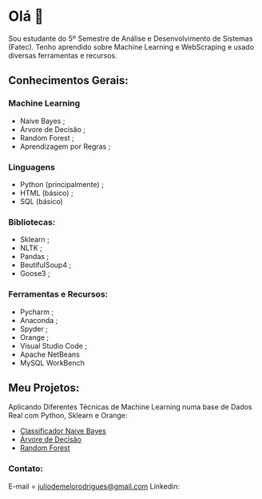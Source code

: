 # Olá 👋

<!--
**juliomrodrigues/juliomrodrigues** is a ✨ _special_ ✨ repository because its `README.md` (this file) appears on your GitHub profile. !-->
Sou estudante do 5º Semestre de Análise e Desenvolvimento de Sistemas (Fatec).
Tenho aprendido sobre Machine Learning e WebScraping e usado diversas ferramentas e recursos.

## Conhecimentos Gerais: 
### Machine Learning 
- Naive Bayes ;
- Árvore de Decisão ;
- Random Forest ;
- Aprendizagem por Regras ;

### Linguagens
- Python (principalmente) ;
- HTML (básico) ;
- SQL (básico)

### Bibliotecas:
- Sklearn ; 
- NLTK ;
- Pandas ;
- BeutifulSoup4 ;
- Goose3 ;


### Ferramentas e Recursos:
- Pycharm ;
- Anaconda ;
- Spyder ;
- Orange ;
- Visual Studio Code ;
- Apache NetBeans
- MySQL WorkBench

## Meu Projetos:
Aplicando Diferentes Técnicas de Machine Learning numa base de Dados Real com Python, Sklearn e Orange: 
- [Classificador Naive Bayes](https://github.com/juliomrodrigues/classificador-naive-bayes)
- [Árvore de Decisão](https://github.com/juliomrodrigues/Arvore-de-Decisao)
- [Random Forest](https://github.com/juliomrodrigues/Random-Forest-Classificador)

### Contato:
E-mail = juliodemelorodrigues@gmail.com
Linkedin:
